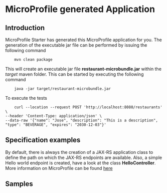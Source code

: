 # MicroProfile generated Application

## Introduction

MicroProfile Starter has generated this MicroProfile application for you.
The generation of the executable jar file can be performed by issuing the following command

```
    mvn clean package
```
This will create an executable jar file **restaurant-microbundle.jar** within the _target_ maven folder. This can be started by executing the following command

```
    java -jar target/restaurant-microbundle.jar
```

To execute the tests
```
    curl --location --request POST 'http://localhost:8080/restaurants' \
--header 'Content-Type: application/json' \
--data-raw '{"name": "Jose", "description": "This is a description", "type": "BEVERAGE", "expires": "2030-12-03"}'   
```
## Specification examples

By default, there is always the creation of a JAX-RS application class to define the path on which the JAX-RS endpoints are available.
Also, a simple Hello world endpoint is created, have a look at the class **HelloController**.
More information on MicroProfile can be found [here](https://microprofile.io/)


## Samples